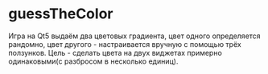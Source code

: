 # guessTheColor
Игра на Qt5 выдаём два цветовых градиента, цвет одного определяется рандомно, цвет другого - настраивается вручную с помощью трёх ползунков. Цель - сделать цвета на двух виджетах примерно одинаковыми(с разбросом в несколько единиц).
